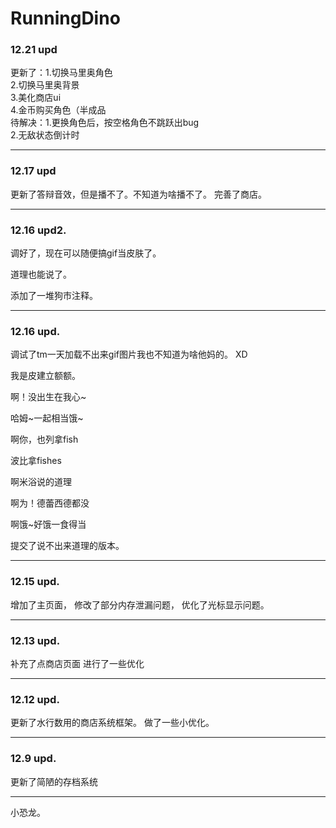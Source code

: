 # RunningDino
### 12.21 upd

更新了：1.切换马里奥角色  
       2.切换马里奥背景  
       3.美化商店ui  
       4.金币购买角色（半成品  
待解决：1.更换角色后，按空格角色不跳跃出bug  
       2.无敌状态倒计时  

******
### 12.17 upd

更新了答辩音效，但是播不了。不知道为啥播不了。
完善了商店。

******
### 12.16 upd2.

调好了，现在可以随便搞gif当皮肤了。

道理也能说了。

添加了一堆狗市注释。

******
### 12.16 upd.

调试了tm一天加载不出来gif图片我也不知道为啥他妈的。 XD

我是皮建立额额。

啊！没出生在我心~

哈姆~一起相当饿~

啊你，也列拿fish

波比拿fishes

啊米浴说的道理

啊为！德蕾西德都没

啊饿~好饿一食得当

提交了说不出来道理的版本。

******
### 12.15 upd.

增加了主页面，
修改了部分内存泄漏问题，
优化了光标显示问题。

******
### 12.13 upd.

补充了点商店页面
进行了一些优化

******
### 12.12 upd.

更新了水行数用的商店系统框架。
做了一些小优化。

******
### 12.9 upd.

更新了简陋的存档系统

******
小恐龙。
